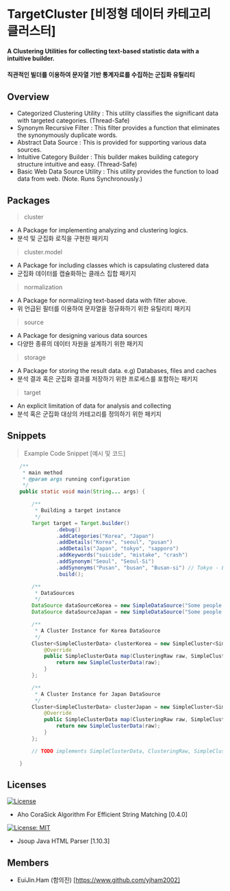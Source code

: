 # TargetCluster [비정형 데이터 카테고리 클러스터]

#### A Clustering Utilities for collecting text-based statistic data with a intuitive builder.
#### 직관적인 빌더를 이용하여 문자열 기반 통계자료를 수집하는 군집화 유틸리티

## Overview

- Categorized Clustering Utility : This utility classifies the significant data with targeted categories. (Thread-Safe)
- Synonym Recursive Filter : This filter provides a function that eliminates the synonymously duplicate words.
- Abstract Data Source : This is provided for supporting various data sources.
- Intuitive Category Builder : This builder makes building category structure intuitive and easy. (Thread-Safe)
- Basic Web Data Source Utility : This utility provides the function to load data from web. (Note. Runs Synchronously.)

## Packages
> cluster
- A Package for implementing analyzing and clustering logics.
- 분석 및 군집화 로직을 구현한 패키지

> cluster.model
- A Package for including classes which is capsulating clustered data
- 군집화 데이터를 캡슐화하는 클래스 집합 패키지

> normalization
- A Package for normalizing text-based data with filter above.
- 위 언급된 필터를 이용하여 문자열을 정규화하기 위한 유틸리티 패키지

> source
- A Package for designing various data sources
- 다양한 종류의 데이터 자원을 설계하기 위한 패키지

> storage
- A Package for storing the result data. e.g) Databases, files and caches
- 분석 결과 혹은 군집화 결과를 저장하기 위한 프로세스를 포함하는 패키지

> target
- An explicit limitation of data for analysis and collecting
- 분석 혹은 군집화 대상의 카테고리를 정의하기 위한 패키지

## Snippets

> Example Code Snippet [예시 및 코드]

```java
    /**
     * main method
     * @param args running configuration
     */
    public static void main(String... args) {

        /**
         * Building a target instance
         */
        Target target = Target.builder()
                .debug()
                .addCategories("Korea", "Japan")
                .addDetails("Korea", "seoul", "pusan")
                .addDetails("Japan", "tokyo", "sapporo")
                .addKeywords("suicide", "mistake", "crash")
                .addSynonym("Seoul", "Seoul-Si")
                .addSynonyms("Pusan", "busan", "Busan-si") // Tokyo - Error(Existing in category)
                .build();

        /**
         * DataSources
         */
        DataSource dataSourceKorea = new SimpleDataSource("Some people make a mistake everyday in seoul, Korea.");
        DataSource dataSourceJapan = new SimpleDataSource("Some people suicide everyday in Japan.");

        /**
         * A Cluster Instance for Korea DataSource
         */
        Cluster<SimpleClusterData> clusterKorea = new SimpleCluster<SimpleClusterData>(target, dataSourceKorea) {
            @Override
            public SimpleClusterData map(ClusteringRaw raw, SimpleClusterData toMake) {
                return new SimpleClusterData(raw);
            }
        };

        /**
         * A Cluster Instance for Japan DataSource
         */
        Cluster<SimpleClusterData> clusterJapan = new SimpleCluster<SimpleClusterData>(target, dataSourceJapan) {
            @Override
            public SimpleClusterData map(ClusteringRaw raw, SimpleClusterData toMake) {
                return new SimpleClusterData(raw);
            }
        };

        // TODO implements SimpleClusterData, ClusteringRaw, SimpleCluster and aggregationFilter

    }
```

## Licenses

[![License](https://img.shields.io/badge/License-Apache%202.0-blue.svg)](https://opensource.org/licenses/Apache-2.0)

- Aho CoraSick Algorithm For Efficient String Matching [0.4.0]

[![License: MIT](https://img.shields.io/badge/License-MIT-yellow.svg)](https://opensource.org/licenses/MIT)

- Jsoup Java HTML Parser [1.10.3]

## Members

- EuiJin.Ham (함의진) [https://www.github.com/yjham2002]